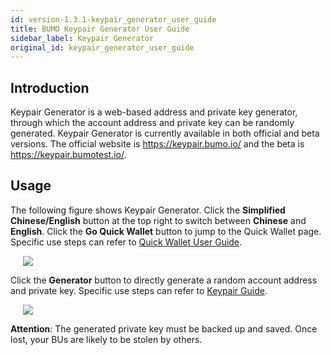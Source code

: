 ```yaml
---
id: version-1.3.1-keypair_generator_user_guide
title: BUMO Keypair Generator User Guide
sidebar_label: Keypair Generator
original_id: keypair_generator_user_guide
---
```




## Introduction

Keypair Generator is a web-based address and private key generator, through which the account address and private key can be randomly generated. Keypair Generator is currently available in both official and beta versions. The official website is https://keypair.bumo.io/ and the beta is https://keypair.bumotest.io/. 



## Usage

The following figure shows Keypair Generator. Click the **Simplified Chinese/English** button at the top right to switch between **Chinese** and **English**. Click the **Go Quick Wallet** button to jump to the Quick Wallet page.  Specific use steps can refer to [Quick Wallet User Guide](../quick_wallet_user_guide).

<img src="/docs/assets/keypairgenerator_1.png" style= "margin-left: 20px">

Click the **Generator** button to directly generate a random account address and private key.  Specific use steps can refer to [Keypair Guide](../keypair_guide).

<img src="/docs/assets/keypairgenerator_2.png" style= "margin-left: 20px">

**Attention**: The generated private key must be backed up and saved. Once lost, your BUs are likely to be stolen by others.